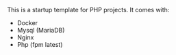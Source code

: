 This is a startup template for PHP projects.
It comes with:
- Docker
- Mysql (MariaDB)
- Nginx
- Php (fpm latest)